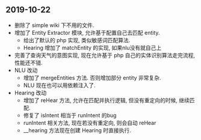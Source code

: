 ## 2019-10-22

-   删除了 simple wiki 下不用的文件.
-   增加了 Entity Extractor 模块, 允许基于配置自己去匹配 entity.
    -   给出了默认的 php 实现, 类似敏感词匹配算法.
    -   Hearing 增加了 matchEntity 的实现, 如果nlu没有就自己上
-   完善了查询天气的意图实现, 现在允许基于 php 自己的实体识别算法走完流程, 性能还不错.
-   NLU 改动
    -   增加了 mergeEntities 方法. 否则增加部分 entity 非常复杂.
    -   NLU 现在也可以用依赖注入了.
-   Hearing 改动
    -   增加了 reHear 方法, 允许在匹配并执行逻辑, 但没有重定向的时候, 继续匹配.
    -   修复了 isIntent 相当于 runIntent 的bug
    -   runIntent 相关方法, 现在若没有重定向, 则会自动 reHear
    -   __hearing 方法现在创建 Hearing 时直接执行.

